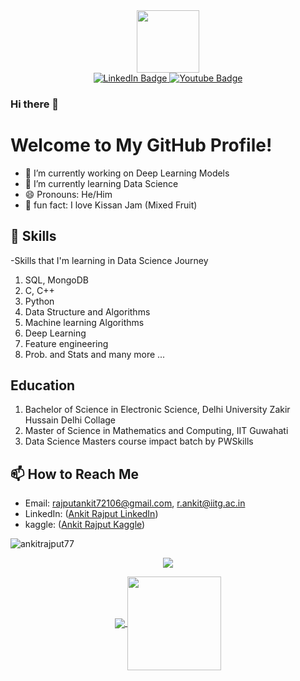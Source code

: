 <div id="header" align="center">
  <img src="http://24.media.tumblr.com/b9a552bef486726fb1206750e50c643e/tumblr_mq4c74lZ6S1rwai13o1_500.gif" width="100"/>
</div>

<div id="badges" align="center">
  <a href="https://www.linkedin.com/in/ankit-rajput892/">
    <img src="https://img.shields.io/badge/LinkedIn-blue?style=for-the-badge&logo=linkedin&logoColor=white" alt="LinkedIn Badge"/>
  </a>
  <a href="https://www.kaggle.com/ankitrajput77">
    <img src="https://img.shields.io/badge/Kaggle-blue?logo=kaggle&logoColor=white&style=for-the-badge" alt="Youtube Badge"/>
  </a>
</div>

### Hi there 👋

# Welcome to My GitHub Profile!

- 🔭 I’m currently working on Deep Learning Models
- 🌱 I’m currently learning Data Science
- 😄 Pronouns: He/Him
- 🤩 fun fact: I love Kissan Jam (Mixed Fruit)

## 🌱 Skills

-Skills that I'm learning in Data Science Journey 
1. SQL, MongoDB
2. C, C++
3. Python
4. Data Structure and Algorithms 
5. Machine learning Algorithms
6. Deep Learning
7. Feature engineering
8. Prob. and Stats
and many more ...

## Education
1. Bachelor of Science in Electronic Science, Delhi University Zakir Hussain Delhi Collage
2. Master of Science in Mathematics and Computing, IIT Guwahati
3. Data Science Masters course impact batch by PWSkills

## 📫 How to Reach Me

- Email: rajputankit72106@gmail.com, r.ankit@iitg.ac.in
- LinkedIn: ([Ankit Rajput LinkedIn](https://www.linkedin.com/in/ankit-rajput892/))
- kaggle: ([Ankit Rajput Kaggle](https://www.kaggle.com/ankitrajput77))


<p align="left"> 
  <img src="https://komarev.com/ghpvc/?username=ankitrajput77&label=Profile%20views&color=0e75b6&style=for-the-badge" alt="ankitrajput77"/> 

</p>


<p align="center">
  <a>
    <img align="center" src="https://camo.githubusercontent.com/5a69d5b579317f44657cdb0cc9d66bce8ee1e67459023f3851590c2084c24309/68747470733a2f2f6769746875622d726561646d652d73747265616b2d73746174732e6865726f6b756170702e636f6d2f3f757365723d616e6b697472616a7075743737267468656d653d6461726b26686964655f626f726465723d74727565"/>
  </a>
</p>

<p align="center">
  <a href="https://github.com/ankitrajput77">
    <img align="center" src="https://github-readme-stats-git-masterrstaa-rickstaa.vercel.app/api?username=ankitrajput77&show_icons=true&hide_border=true&title_color=94b4a4&amp&icon_color=FFFFFF&amp&text_color=FFFFFF&amp&bg_color=000000&count_private=true&include_all_commits=true"/>
  </a>
  <a href="https://github.com/ankitrajput77">
    <img align="center" height="150px" src="https://github-readme-stats-git-masterrstaa-rickstaa.vercel.app/api/top-langs/?username=ankitrajput77&text_color=FFFFFF&bg_color=000000&title_color=94b4a4&langs_count=15&layout=compact&hide_border=true" />
  </a>
</p>

